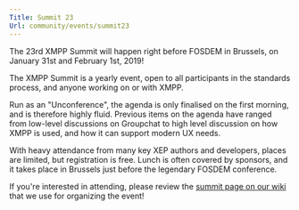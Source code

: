 ```yaml
---
Title: Summit 23
Url: community/events/summit23
---
```


The 23rd XMPP Summit will happen right before FOSDEM in Brussels, on January 31st and February 1st, 2019!

The XMPP Summit is a yearly event, open to all participants in the standards process, and anyone working on or with XMPP. 

Run as an "Unconference", the agenda is only finalised on the first morning, and is therefore highly fluid. Previous items on the agenda have ranged from low-level discussions on Groupchat to high level discussion on how XMPP is used, and how it can support modern UX needs.

With heavy attendance from many key XEP authors and developers, places are limited, but registration is free. Lunch is often covered by sponsors, and it takes place in Brussels just before the legendary FOSDEM conference.

If you're interested in attending, please review the [summit page on our wiki](https://wiki.xmpp.org/web/Summit_23) that we use for organizing the event!